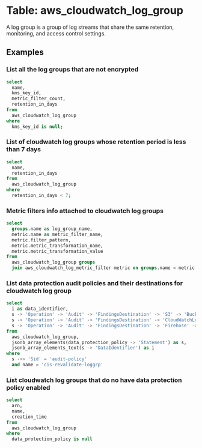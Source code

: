 # Table: aws_cloudwatch_log_group

A log group is a group of log streams that share the same retention, monitoring, and access control settings.

## Examples

### List all the log groups that are not encrypted

```sql
select
  name,
  kms_key_id,
  metric_filter_count,
  retention_in_days
from
  aws_cloudwatch_log_group
where
  kms_key_id is null;
```

### List of cloudwatch log groups whose retention period is less than 7 days

```sql
select
  name,
  retention_in_days
from
  aws_cloudwatch_log_group
where
  retention_in_days < 7;
```

### Metric filters info attached to cloudwatch log groups

```sql
select
  groups.name as log_group_name,
  metric.name as metric_filter_name,
  metric.filter_pattern,
  metric.metric_transformation_name,
  metric.metric_transformation_value
from
  aws_cloudwatch_log_group groups
  join aws_cloudwatch_log_metric_filter metric on groups.name = metric.log_group_name;
```

### List data protection audit policies and their destinations for cloudwatch log group

```sql
select
  i as data_identifier,
  s -> 'Operation' -> 'Audit' -> 'FindingsDestination' -> 'S3' -> 'Bucket' as  destination_bucket,
  s -> 'Operation' -> 'Audit' -> 'FindingsDestination' -> 'CloudWatchLogs' -> 'LogGroup'as destination_log_group,
  s -> 'Operation' -> 'Audit' -> 'FindingsDestination' -> 'Firehose' -> 'DeliveryStream'as destination_delivery_stream
from
  aws_cloudwatch_log_group,
  jsonb_array_elements(data_protection_policy -> 'Statement') as s,
  jsonb_array_elements_text(s -> 'DataIdentifier') as i
where
  s ->> 'Sid' = 'audit-policy'
  and name = 'cis-revalidate-loggrp'
```

### List cloudwatch log groups that do no have data protection policy enabled

```sql
select
  arn,
  name,
  creation_time
from
  aws_cloudwatch_log_group
where
  data_protection_policy is null
```